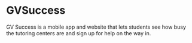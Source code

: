# GVSuccess
GV Success is a mobile app and website that lets students see how busy the tutoring centers are and sign up for help on the way in.
